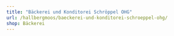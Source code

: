 ```yaml
---
title: "Bäckerei und Konditorei Schröppel OHG"
url: /hallbergmoos/baeckerei-und-konditorei-schroeppel-ohg/
shop: Bäckerei
---
```

